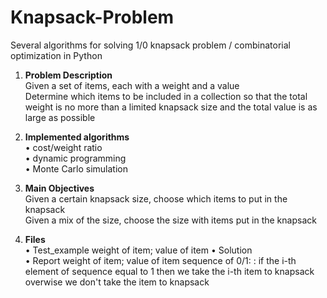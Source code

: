 # Knapsack-Problem
Several algorithms for solving 1/0 knapsack problem / combinatorial optimization in Python

1)	**Problem Description**  
    Given a set of items, each with a weight and a value  
    Determine which items to be included in a collection so that the total weight is no more than a limited knapsack size and        the total value is as large as possible  

2)	**Implemented algorithms**  
    •	cost/weight ratio  
    •	dynamic programming  
    •	Monte Carlo simulation  
    
3)	**Main Objectives**  
    Given a certain knapsack size, choose which items to put in the knapsack  
    Given a mix of the size, choose the size with items put in the knapsack  
    
4)	**Files**  
    •	Test_example
        weight of item; value of item
    •	Solution  
    •	Report 
        weight of item; value of item
        sequence of 0/1: : if the i-th element of sequence equal to 1 then we take the i-th item to knapsack overwise we don't take the item to knapsack

